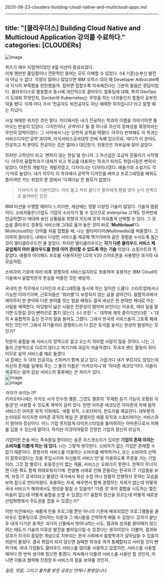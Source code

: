 2020-08-23-clouders-building-cloud-native-and-multicloud-apps.md

---
title: "[클라우더스] Building Cloud Native and Multicloud Application 강의를 수료하다."
categories: [CLOUDERs]
---

![image](https://user-images.githubusercontent.com/50163676/90971794-4d945d00-e54e-11ea-9291-b8f61aca0225.png "8월 미션 뱃지")    

퀴즈가 매우 지엽적이었던 8월 미션이 종료되었다.  
이제 웬만한 줄임말이나 전문적인 용어는 모두 이해할 수 있었다. (내 기준)눈부신 발전이 아닐 수 없다. 걱정이 얼마나 많았으면 IBM 오피스 데이 때 Developer Advocate께 내 지식의 부족함을 한탄했을까. 접하면 접할수록 익숙해진다는 그분의 말씀은 정답이었다. 클라우더스로 활동함과 동시에 개인적으로 클라우드 컴퓨팅에 대해, 특히 DevOps가 도대체 무엇인지, Docker와 Kubernetes는 무엇을 하는 녀석들인지 틈틈이 공부한 덕을 봤다. 이제 어디 가서 '전공자도 비전공자도 아닌 애매한 위치입니다'라고 말할 때는 지났다.    

사실 애매한 위치인 것은 맞다. 어디에서든 내가 전공하는 학과의 이름을 이야기하면 돌아오는 반응이 있었다. *디자인이냐, 공학이냐.* 둘 중 하나로 자신의 정체성을 확정하라는 무언의 압박이었다. 그 사이에서 나는 당연히 공학을 택했다. 아무리 반박해도 이 학과는 서비스디자인'공학'과이며, 지식서비스공과대학 안에 속해 있으므로. 게다가 이 분야도 전공하고 저 분야도 전공하는 것은 얼마나 대단한가. 한동안은 자부심에 젖어 살았다.  

하지만 고학년이 되고 '변하지 않는 현실'을 만나자 그 자신감은 조금씩 흔들리기 시작했다. 아무리 융합학과가 대세가 되고 학교를 대표하는 학과가 되어도 취업시장은 변하지 않았다. 여전히 개발자는 개발자였고, 디자이너는 디자이너였다. 예술가와 소설가도 각기 따로 놀았다. 내가 아무리 이 학과에서 공학적 디자인을 배우고 프로그래밍을 배워도 좁아져만 가는 취업의 문 앞에서 '다재다능'은 쓸모가 없었다.   
>가자미가 된 기분이었다. 이리 붙고 저리 붙다가 멸치에게 뺨을 맞아 눈이 한쪽으로 쏠려버린 듯한.  

IBM 미션을 수행할 때마다 느끼지만, 세상에는 정말 다양한 기술이 많았다. 기술의 범람이다. 소비자들은(기업도 기업의 소비자가 될 수 있으므로 enterprise 고객도 한꺼번에 언급하겠다) 매대에 놓인 상품들을 취향과 의도에 맞게 자유롭게 선택할 수 있다. 그 모습을 클라우드 컴퓨팅 서비스에 그대로 옮겨 놓은 것이 바로 '__Multicloud__'다.  
Multicloud라는 단어를 처음 접했을 때, 나는 멀티미디어(Multimedia)를 떠올렸다. 그리하여 클라우드 내에서 다양한 서비스를 제공해 맥가이버와 같은 경험을 누리도록 돕는 것이 멀티클라우드인 줄 알았다. 하지만 멀티클라우드는 __각기 다른 클라우드 서비스 제공업체의 여러 클라우드를 한데 이어 관리할 수 있도록 하는 기술__ 이었다. 쇼핑카트와 똑같았다. 애플의 아이패드 프로를 사용하지만 LG의 V20 스마트폰을 사용했던 과거의 내 모습처럼.    

소비자의 기호에 따라 비록 경쟁자의 서비스일지라도 포용하며 응용하는 IBM Cloud의 기술에서 융합학문의 현실을 떠올린 것은 왜일까.    

국내의 한 직무에서 디자인과 프로그래밍을 동시에 하는 일이란 드물다. 스타트업에서나 가능한 이야기이며, 근로자들은 '워라밸'이 보장되지 않는 삶을 살아간다. 융합학과에서 제아무리 한 분야와 다른 분야를 잇는 법을 배워도 결국 세상은 한 분야만 제대로 아는 사람을 채택한다. 마당발이 넓은 사람은 전문성이 떨어져 보인다는 이유로, 여러 일을 맡기면 도망갈 것이 뻔하므로 뽑지 않는다. (나 또한 'ㅅ' 대학에 재학 중이지만)다른 'ㅅ'대의 A 융합학과 출신 친구의 말을 들어도 그랬다. 그래서 한국의 서비스들이 그토록 폐쇄적인 것인가? 그래서 자기들끼리 경쟁하느라 다 잡은 토끼를 놓치는 현상이 발생하는 것인가?    

학문의 융합을 왜 서비스의 영역으로 끌고 오는지 의아할 사람이 많을 것이다. 나는 그 둘이 근본적으로 다르지 않다고 여기기에 과감히 저술하겠다. 작곡과 밴드 활동이 취미이므로 음악 서비스를 예로 들겠다.  
내 집에는 두 대의 인공지능 스피커가 함께 살고 있다. 가끔가다 내가 부르지도 않았는데 자신의 존재를 일깨워 주는 그 둘의 이름은 '카카오미니'와 '아마존 에코닷'이다. 이들이 제공하는 음악 감상 서비스의 종류에는 큰 차이가 있다.  
![image](https://user-images.githubusercontent.com/50163676/90972877-a9171880-e557-11ea-883f-2c5b0982a3d5.png "카카오미니의 음악 서비스")  
![image](https://user-images.githubusercontent.com/50163676/90972882-b0d6bd00-e557-11ea-97d9-daff873051ac.png "아마존 에코닷의 음악 서비스")    

*차이가 보이는가?*  
카카오미니에는 카카오 사가 인수한 멜론, 그것도 멜론의 '무제한 듣기 기능이 포함된 이용권'만 사용할 수 있도록 제약이 걸려 있다. 반면 아마존 에코닷은 아마존의 자체 음악 서비스인 아마존 뮤직 이외에도, 애플 뮤직, 스포티파이, 판도라를 제공한다. 대부분의 논리대로 따지자면 아마존 뮤직의 제일 큰 경쟁자인 애플 뮤직과 스포티파이는 서비스하지 말아야 정상이다. 어느 기업 못지않게 라이프스타일을 틀어쥐려는 아마존으로서 피해를 입을 수 있는데 말이다. 하지만 이것이야말로 진정한 기업의 정신이 아닐지.    

기업이란 돈을 버는 족속들일 뿐이라는 슬픈 우스갯소리가 있지만 __기업의 존재 의의는 소비자를 이롭게 하는 데 있다.__ 나는 그렇게 생각한다. 소비자가 없는 기업은 존재할 수 없기 때문이다. 경쟁사의 서비스를 이용하는 소비자를 배척하거나, 또는 소비자의 선택이 잘못되었다는 것을 주입시키며 자신들의 서비스'만'을 이용하도록 주문을 거는 기업이라. 그것 참 별로다. 포용정신이 없는 제품, 서비스는 오래가지 못한다. 한쪽이 무너지면 다른 쪽도 함께 위태로워지기에. 전염병 사태로 인해 흔들리는 한국의 IT 기업들을 보며, 자칭 IT 강국이라고 불렸던 국가에서 화상 수업 하나 원활히 진행하지 못하는 모습을 보며 참으로 안타까웠다. 포용하는 자세, 배우면서 함께 경쟁하는 자세가 없는데 어떻게 국내 서비스가 해외에서도 명성을 떨칠 수 있을까? '다른 것'과의 결합을 시도하는 열린 마음이 없는데 어떻게 융합을 논할 수 있겠는가? 융합의 정신을 모르는데 어떻게 새로운 산업혁명에서 주도권을 잡을 수 있겠는가?    

이번 미션에서는 새롭게 만들 프로그램 뿐만 아니라 기존에 배포되었던 프로그램들을 클라우드 컴퓨팅으로 관리하는 이론과 그 예시들을 간략하게 배울 수 있었다. 강의가 끝난 후 내게 다가온 충격은 과거의 산물에서 벗어나려는 시도, 결과와 성과를 옭아매지 않으려는 태도가 기술의 이로운 발전을 불러일으킬 수 있겠다는 생각이었다. 더불어, 결과와 성과가 지극히 동일한 개념으로 치부되는 한국 사회에서 융합학과가 살아남을 수 있을지 의문이 들었다. 결국 취업이 되지 않으면 실패한 학과로 여겨 통폐합되고 사라질 것이 뻔하기에. 국내 기업들도 클라우드 서비스를 많이들 사용하고 있겠지만, 서비스를 사용할 때마다 한 번씩 생각해 줬으면 좋겠다. 계속해서 이들의 서비스를 사용만 할 것인지, 아니면 이들과 협력해 진정한 K-서비스의 힘을 보여줄 것인지.    

*질문, 댓글, 그리고 출처를 밝힌 공유는 언제나 환영입니다.*

